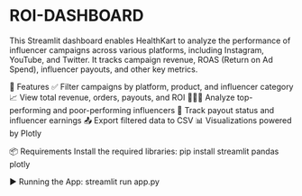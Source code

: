 # ROI-DASHBOARD
This Streamlit dashboard enables HealthKart to analyze the performance of influencer campaigns across various platforms, including Instagram, YouTube, and Twitter. It tracks campaign revenue, ROAS (Return on Ad Spend), influencer payouts, and other key metrics.

🚀 Features
✅ Filter campaigns by platform, product, and influencer category
📈 View total revenue, orders, payouts, and ROI
🧑‍🤝‍🧑 Analyze top-performing and poor-performing influencers
💸 Track payout status and influencer earnings
📤 Export filtered data to CSV
📊 Visualizations powered by Plotly


📦 Requirements
Install the required libraries:
pip install streamlit pandas plotly


▶️ Running the App:
streamlit run app.py
